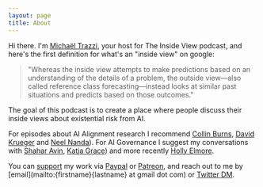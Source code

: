 ```yaml
---
layout: page
title: About
---
```


Hi there. I'm [Michaël Trazzi](https://michaeltrazzi.com), your host for The Inside View podcast, and here's the first definition for what's an "inside view" on google:

> "Whereas the inside view attempts to make predictions based on an understanding of the details of a problem, the outside view—also called reference class forecasting—instead looks at similar past situations and predicts based on those outcomes."

The goal of this podcast is to create a place where people discuss their inside views about existential risk from AI.

For episodes about AI Alignment research I recommend [Collin Burns](https://theinsideview.ai/collin), [David Krueger](https://theinsideview.ai/david) and [Neel Nanda](https://theinsideview.ai/neel)). For AI Governance I suggest my conversations with [Shahar Avin](https://theinsideview.ai/shahar), [Katja Grace](https://theinsideview.ai/katja)) and more recently [Holly Elmore](https://theinsideview.ai/holly). 

You can [support](https://theinsideview.ai/donate) my work via [Paypal](https://paypal.me/michaeltrazzi) or [Patreon](https://www.patreon.com/theinsideview), and reach out to me by [email](mailto:{firstname}{lastname} at gmail dot com) or [Twitter DM](https://twitter.com/MichaelTrazzi).
